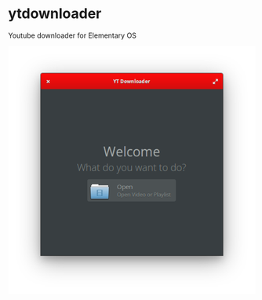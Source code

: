 # ytdownloader
Youtube downloader for Elementary OS

![SS](https://raw.githubusercontent.com/michaldev/ytdownloader/master/ss.png)
